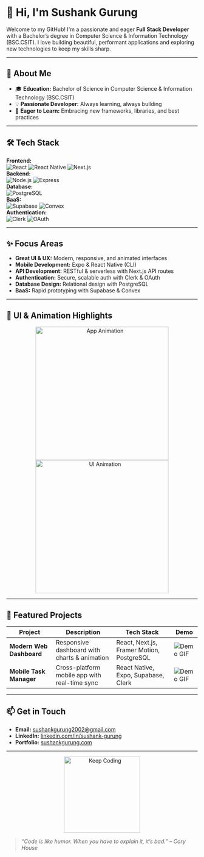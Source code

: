 # 👋 Hi, I'm Sushank Gurung

Welcome to my GitHub! I'm a passionate and eager **Full Stack Developer** with a Bachelor’s degree in Computer Science & Information Technology (BSC.CSIT). I love building beautiful, performant applications and exploring new technologies to keep my skills sharp.

---

## 🚀 About Me

- 🎓 **Education:** Bachelor of Science in Computer Science & Information Technology (BSC.CSIT)
- 💡 **Passionate Developer:** Always learning, always building
- 🌱 **Eager to Learn:** Embracing new frameworks, libraries, and best practices

---

## 🛠️ Tech Stack

**Frontend:**  
![React](https://img.shields.io/badge/-React-61DAFB?logo=react&logoColor=222) ![React Native](https://img.shields.io/badge/-React%20Native-61DAFB?logo=react&logoColor=222) ![Next.js](https://img.shields.io/badge/-Next.js-000?logo=next.js&logoColor=fff)  
**Backend:**  
![Node.js](https://img.shields.io/badge/-Node.js-339933?logo=node.js&logoColor=fff) ![Express](https://img.shields.io/badge/-Express-000?logo=express&logoColor=fff)  
**Database:**  
![PostgreSQL](https://img.shields.io/badge/-PostgreSQL-336791?logo=postgresql&logoColor=fff)  
**BaaS:**  
![Supabase](https://img.shields.io/badge/-Supabase-3ECF8E?logo=supabase&logoColor=222) ![Convex](https://img.shields.io/badge/-Convex-000?logo=data:image/svg+xml;base64,PHN2ZyB4bWxucz0iaHR0cDovL3d3dy53My5vcmcvMjAwMC9zdmciIHdpZHRoPSIyNCIgaGVpZ2h0PSIyNCI+PC9zdmc+)  
**Authentication:**  
![Clerk](https://img.shields.io/badge/-Clerk-F73A7A?logo=clerk&logoColor=fff) ![OAuth](https://img.shields.io/badge/-OAuth-181717?logo=oauth&logoColor=fff)

---

## ✨ Focus Areas

- **Great UI & UX:** Modern, responsive, and animated interfaces  
- **Mobile Development:** Expo & React Native (CLI)  
- **API Development:** RESTful & serverless with Next.js API routes  
- **Authentication:** Secure, scalable auth with Clerk & OAuth  
- **Database Design:** Relational design with PostgreSQL  
- **BaaS:** Rapid prototyping with Supabase & Convex  

---

## 📸 UI & Animation Highlights

<p align="center">
  <img src="https://media.giphy.com/media/du3J3cXyzhj75IOgvA/giphy.gif" width="350" alt="App Animation" />
  <img src="https://media.giphy.com/media/26FLdmIp6wJr91JAI/giphy.gif" width="350" alt="UI Animation" />
</p>

---

## 📂 Featured Projects

| Project | Description | Tech Stack | Demo |
| ------- | ----------- | ---------- | ---- |
| **Modern Web Dashboard** | Responsive dashboard with charts & animation | React, Next.js, Framer Motion, PostgreSQL | ![Demo GIF](https://media.giphy.com/media/l3vR85PnGsBwu1PFK/giphy.gif) |
| **Mobile Task Manager** | Cross-platform mobile app with real-time sync | React Native, Expo, Supabase, Clerk | ![Demo GIF](https://media.giphy.com/media/xT9IgzoKnwFNmISR8I/giphy.gif) |

---

## 📫 Get in Touch

- **Email:** sushankgurung2002@gmail.com 
- **LinkedIn:** [linkedin.com/in/sushank-gurung](https://linkedin.com/in/sushankgurung)  
- **Portfolio:** [sushankgurung.com](https://your-portfolio-link.com)

---

<p align="center">
  <img src="https://media.giphy.com/media/13HgwGsXF0aiGY/giphy.gif" width="200" alt="Keep Coding" />
</p>

> *“Code is like humor. When you have to explain it, it’s bad.” – Cory House*

